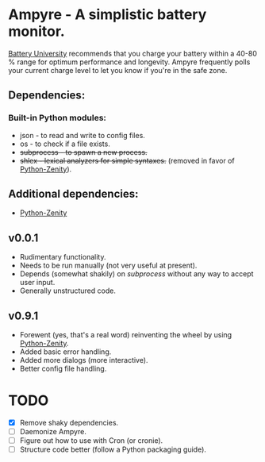 # Ampyre - A simplistic battery monitor.

[Battery University](http://www.batteryuniversity.com) recommends that you charge your battery within a 40-80 % range for optimum performance and longevity. Ampyre frequently polls your current charge level to let you know if you're in the safe zone.

## Dependencies:

### Built-in Python modules:
* json - to read and write to config files.
* os - to check if a file exists.
* ~~subprocess - to spawn a new process.~~
* ~~shlex - lexical analyzers for simple syntaxes.~~ (removed in favor of [Python-Zenity](https://github.com/poulp/python-zenity)).

## Additional dependencies:
* [Python-Zenity](https://github.com/poulp/python-zenity)

## v0.0.1
* Rudimentary functionality.
* Needs to be run manually (not very useful at present).
* Depends (somewhat shakily) on *subprocess* without any way to accept user input.
* Generally unstructured code.

## v0.9.1
* Forewent (yes, that's a real word) reinventing the wheel by using [Python-Zenity](https://github.com/poulp/python-zenity).
* Added basic error handling.
* Added more dialogs (more interactive).
* Better config file handling.

# TODO
- [x] Remove shaky dependencies.
- [ ] Daemonize Ampyre.
- [ ] Figure out how to use with Cron (or cronie).
- [ ] Structure code better (follow a Python packaging guide).
